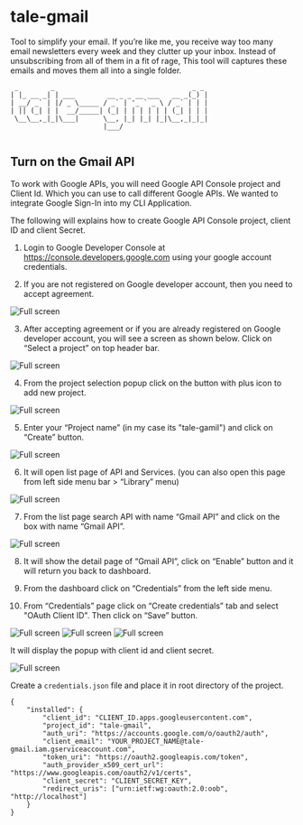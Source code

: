 # tale-gmail
Tool to simplify your email. If you’re like me, you receive way too many email newsletters every week and they clutter up your inbox. Instead of unsubscribing from all of them in a fit of rage, This tool will captures these emails and moves them all into a single folder.

```
 _        _                                  _ _ 
| |_ __ _| | ___        __ _ _ __ ___   __ _(_) |
| __/ _` | |/ _ \_____ / _` | '_ ` _ \ / _` | | |
| || (_| | |  __/_____| (_| | | | | | | (_| | | |
 \__\__,_|_|\___|      \__, |_| |_| |_|\__,_|_|_|
                       |___/                     
                       
 ```

## Turn on the Gmail API

To work with Google APIs, you will need Google API Console project and Client Id. Which you can use to call different Google APIs. We wanted to integrate Google Sign-In into my CLI Application.

 The following will explains how to create Google API Console project, client ID and client Secret.

1. Login to Google Developer Console at https://console.developers.google.com using your google account credentials.

2. If you are not registered on Google developer account, then you need to accept agreement.

![Full screen](doc/step-1.png)

3. After accepting agreement or if you are already registered on Google developer account, you will see a screen as shown below. Click on “Select a project” on top header bar.

![Full screen](doc/step-2.png)

4. From the project selection popup click on the button with plus icon to add new project.

![Full screen](doc/step-3.png)

5. Enter your “Project name” (in my case its "tale-gamil") and click on “Create” button.

![Full screen](doc/step-4.png)

6. It will open list page of API and Services. (you can also open this page from left side menu bar > “Library” menu)

![Full screen](doc/step-6.png)

7. From the list page search API with name “Gmail API” and click on the box with name “Gmail API”.

![Full screen](doc/step-7.png)

8. It will show the detail page of “Gmail API”, click on “Enable” button and it will return you back to dashboard.

9. From the dashboard click on “Credentials” from the left side menu.

10. From “Credentials” page click on “Create credentials” tab and select "OAuth Client ID". Then click on “Save” button.

![Full screen](doc/step-10.png)
![Full screen](doc/step-10.2.png)
![Full screen](doc/step-10.1.png)

It will display the popup with client id and client secret.

![Full screen](doc/step-11.png)

Create a `credentials.json` file and place it in root directory of the project.
```
{
	"installed": {
		"client_id": "CLIENT_ID.apps.googleusercontent.com",
		"project_id": "tale-gmail",
		"auth_uri": "https://accounts.google.com/o/oauth2/auth",
		"client_email": "YOUR_PROJECT_NAME@tale-gmail.iam.gserviceaccount.com",
		"token_uri": "https://oauth2.googleapis.com/token",
		"auth_provider_x509_cert_url": "https://www.googleapis.com/oauth2/v1/certs",
		"client_secret": "CLIENT_SECRET_KEY",
		"redirect_uris": ["urn:ietf:wg:oauth:2.0:oob", "http://localhost"]
	}
}
```
